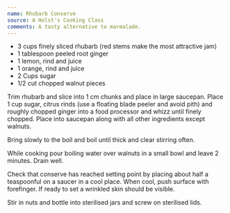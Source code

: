 ```yaml
---
name: Rhubarb Conserve
source: A Holst's Cooking Class
comments: A tasty alternative to marmalade.
---
```


* 3 cups finely sliced rhubarb (red stems make the most attractive jam)
* 1 tablespoon peeled root ginger
* 1 lemon, rind and juice
* 1  orange, rind and juice
* 2 Cups sugar
* 1/2 cut chopped walnut pieces

Trim rhubarb and slice into 1 cm chunks and place in large saucepan.
Place 1 cup sugar, citrus rinds (use a floating blade peeler and avoid pith) and roughly chopped ginger into a food processor and whizz until finely chopped. Place into saucepan along with all other ingredients except walnuts.

Bring slowly to the boil and boil until thick and clear stirring often.  

While cooking pour boiling water over walnuts in a small bowl and leave 2 minutes.  Drain well. 

Check that conserve has reached setting point by placing about half a teaspoonful on a saucer in a cool place.  When cool, push surface with forefinger.  If ready to set a wrinkled skin should be visible. 

Stir in nuts and bottle into sterilised jars and screw on sterilised lids. 

